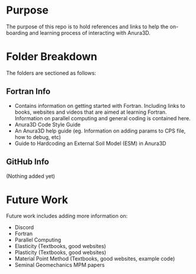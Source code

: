 # Purpose
The purpose of this repo is to hold references and links to help the on-boarding and learning process of interacting with Anura3D. 

# Folder Breakdown
The folders are sectioned as follows:

## Fortran Info 

* Contains information on getting started with Fortran. Including links to books, websites and videos that are aimed at learning Fortran. Information on parallel computing and general coding is contained here.
* Anura3D Code Style Guide
* An Anura3D help guide (eg. Information on adding params to CPS file, how to debug, etc)
* Guide to Hardcoding an External Soil Model (ESM) in Anura3D
  
## GitHub Info
(Nothing added yet)

# Future Work
Future work includes adding more information on:

* Discord
* Fortran
* Parallel Computing
* Elasticity (Textbooks, good websites)
* Plasticity (Textbooks, good websites)
* Material Point Method (Textbooks, good websites, example code)
* Seminal Geomechanics MPM papers 

